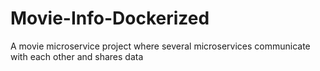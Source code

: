 # Movie-Info-Dockerized
A movie microservice project where several microservices communicate with each other and shares data
